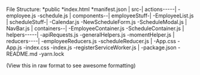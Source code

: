 File Structure:
*public
  *index.html
  *manifest.json
|
src-|
    actions-----|
                -employee.js
                -schedule.js
    |
    components--|
                employeeStuff-|
                              -EmployeeList.js
                |
                scheduleStuff-|
                              -Calendar.js
                              -NewScheduleForm.js
                              -ScheduleModal.js
                |
                NavBar.js
    |
    containers--|
                -EmployeeContainer.js
                -ScheduleContainer.js
    |           
    helpers-----|
                -apiRequests.js
                -generalHelpers.js
                -momentHelper.js
    |            
    reducers----|
                -employeeReducers.js
                -scheduleReducer.js
    |
    -App.css
    -App.js
    -index.css
    -index.js
    -registerServiceWorker.js
|
-package.json
-README.md
-yarn.lock


(View this in raw format to see awesome formatting)

